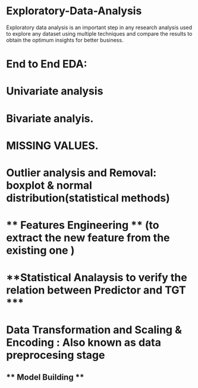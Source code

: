 # Exploratory-Data-Analysis
Exploratory data analysis is an important step in any research analysis used to explore any dataset using multiple techniques and compare the results to obtain the optimum insights for better business. 



# End to End EDA:
# Univariate analysis
# Bivariate analyis.
# MISSING VALUES. 
# Outlier analysis and Removal: boxplot & normal distribution(statistical methods)
# ** Features Engineering ** (to extract the new feature from the existing one )
# **Statistical Analaysis to verify the relation between Predictor and TGT *** 
# Data Transformation and Scaling & Encoding : Also known as data preprocesing stage
## ** Model Building **
